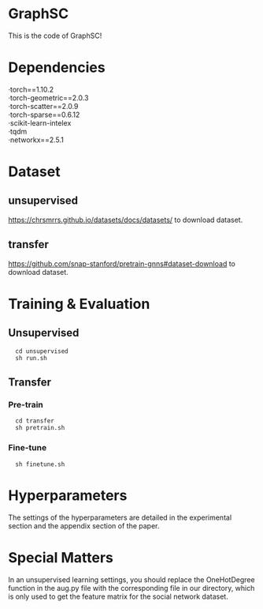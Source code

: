 # GraphSC

This is the code of GraphSC!

# Dependencies

·torch==1.10.2 <br>
·torch-geometric==2.0.3 <br>
·torch-scatter==2.0.9 <br>
·torch-sparse==0.6.12 <br>
·scikit-learn-intelex <br>
·tqdm <br>
·networkx==2.5.1 <br>

# Dataset 
  ## unsupervised
  https://chrsmrrs.github.io/datasets/docs/datasets/ to download dataset.<br>
  ## transfer
  https://github.com/snap-stanford/pretrain-gnns#dataset-download to download dataset. <br>
# Training & Evaluation
  ## Unsupervised
      cd unsupervised
      sh run.sh

  ## Transfer
   ### Pre-train
      cd transfer
      sh pretrain.sh 
   
   ### Fine-tune
      sh finetune.sh
   
# Hyperparameters
  The settings of the hyperparameters are detailed in the experimental section and the appendix section of the paper.
  
# Special Matters
  In an unsupervised learning settings, you should replace the OneHotDegree function in the aug.py file with the corresponding file in our directory, which is only used to get the feature matrix for the social network dataset.



